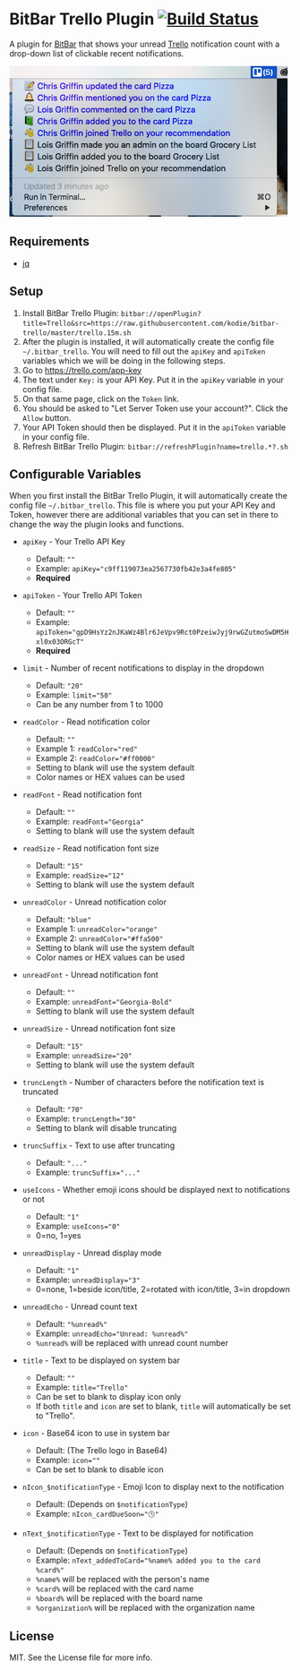 # BitBar Trello Plugin [![Build Status](https://travis-ci.org/kodie/bitbar-trello.svg?branch=master)](https://travis-ci.org/kodie/bitbar-trello)
A plugin for [BitBar](https://github.com/matryer/bitbar) that shows your unread [Trello](https://trello.com) notification count with a drop-down list of clickable recent notifications.

![](/screenshot.png?raw=true)

## Requirements
* [jq](https://github.com/stedolan/jq)

## Setup
1. Install BitBar Trello Plugin: ```bitbar://openPlugin?title=Trello&src=https://raw.githubusercontent.com/kodie/bitbar-trello/master/trello.15m.sh```
2. After the plugin is installed, it will automatically create the config file `~/.bitbar_trello`. You will need to fill out the `apiKey` and `apiToken` variables which we will be doing in the following steps.
3. Go to https://trello.com/app-key
4. The text under `Key:` is your API Key. Put it in the `apiKey` variable in your config file.
5. On that same page, click on the `Token` link.
6. You should be asked to "Let Server Token use your account?". Click the `Allow` button.
7. Your API Token should then be displayed. Put it in the `apiToken` variable in your config file.
8. Refresh BitBar Trello Plugin: ```bitbar://refreshPlugin?name=trello.*?.sh```

## Configurable Variables
When you first install the BitBar Trello Plugin, it will automatically create the config file `~/.bitbar_trello`. This file is where you put your API Key and Token, however there are additional variables that you can set in there to change the way the plugin looks and functions.

* `apiKey` - Your Trello API Key
	* Default: `""`
	* Example: `apiKey="c9ff119073ea2567730fb42e3a4fe805"`
	* **Required**

* `apiToken` - Your Trello API Token
	* Default: `""`
	* Example: `apiToken="gpD9HsYz2nJKaWz4Blr6JeVpv9Rct0PzeiwJyj9rwGZutmoSwDM5Hxl0x03ORGcT"`
	* **Required**

* `limit` - Number of recent notifications to display in the dropdown
	* Default: `"20"`
	* Example: `limit="50"`
	* Can be any number from 1 to 1000

* `readColor` - Read notification color
	* Default: `""`
	* Example 1: `readColor="red"`
	* Example 2: `readColor="#ff0000"`
	* Setting to blank will use the system default
	* Color names or HEX values can be used

* `readFont` - Read notification font
	* Default: `""`
	* Example: `readFont="Georgia"`
	* Setting to blank will use the system default

* `readSize` - Read notification font size
	* Default: `"15"`
	* Example: `readSize="12"`
	* Setting to blank will use the system default

* `unreadColor` - Unread notification color
	* Default: `"blue"`
	* Example 1: `unreadColor="orange"`
	* Example 2: `unreadColor="#ffa500"`
	* Setting to blank will use the system default
	* Color names or HEX values can be used

* `unreadFont` - Unread notification font
	* Default: `""`
	* Example: `unreadFont="Georgia-Bold"`
	* Setting to blank will use the system default

* `unreadSize` - Unread notification font size
	* Default: `"15"`
	* Example: `unreadSize="20"`
	* Setting to blank will use the system default

* `truncLength` - Number of characters before the notification text is truncated
	* Default: `"70"`
	* Example: `truncLength="30"`
	* Setting to blank will disable truncating

* `truncSuffix` - Text to use after truncating
	* Default: `"..."`
	* Example: `truncSuffix="..."`

* `useIcons` - Whether emoji icons should be displayed next to notifications or not
	* Default: `"1"`
	* Example: `useIcons="0"`
	* 0=no, 1=yes

* `unreadDisplay` - Unread display mode
	* Default: `"1"`
	* Example: `unreadDisplay="3"`
	* 0=none, 1=beside icon/title, 2=rotated with icon/title, 3=in dropdown

* `unreadEcho` - Unread count text
	* Default: `"%unread%"`
	* Example: `unreadEcho="Unread: %unread%"`
	* `%unread%` will be replaced with unread count number

* `title` - Text to be displayed on system bar
	* Default: `""`
	* Example: `title="Trello"`
	* Can be set to blank to display icon only
	* If both `title` and `icon` are set to blank, `title` will automatically be set to "Trello".

* `icon` - Base64 icon to use in system bar
	* Default: (The Trello logo in Base64)
	* Example: `icon=""`
	* Can be set to blank to disable icon

* `nIcon_$notificationType` - Emoji Icon to display next to the notification
	* Default: (Depends on `$notificationType`)
	* Example: `nIcon_cardDueSoon="🕓"`

* `nText_$notificationType` - Text to be displayed for notification
	* Default: (Depends on `$notificationType`)
	* Example: `nText_addedToCard="%name% added you to the card %card%"`
	* `%name%` will be replaced with the person's name
	* `%card%` will be replaced with the card name
	* `%board%` will be replaced with the board name
	* `%organization%` will be replaced with the organization name

## License
MIT. See the License file for more info.
